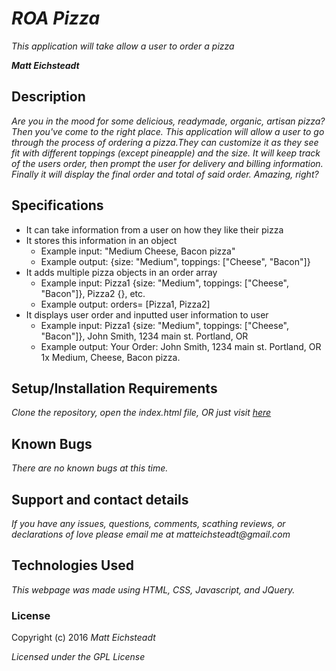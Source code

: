 # _ROA Pizza_

_This application will take allow a user to order a pizza_

_**Matt Eichsteadt**_

## Description

_Are you in the mood for some delicious, readymade, organic, artisan pizza? Then you've come to the right place. This application will allow a user to go through the process of ordering a pizza.They can customize it as they see fit with different toppings (except pineapple) and the size. It will keep track of the users order, then prompt the user for delivery and billing information. Finally it will display the final order and total of said order. Amazing, right?_

## Specifications

* It can take information from a user on how they like their pizza
* It stores this information in an object
  * Example input: "Medium Cheese, Bacon pizza"
  * Example output: {size: "Medium", toppings: ["Cheese", "Bacon"]}
* It adds multiple pizza objects in an order array
  * Example input: Pizza1 {size: "Medium", toppings: ["Cheese", "Bacon"]}, Pizza2 {}, etc.
  * Example output: orders= [Pizza1, Pizza2]
* It displays user order and inputted user information to user
  * Example input: Pizza1 {size: "Medium", toppings: ["Cheese", "Bacon"]}, John Smith, 1234 main st. Portland, OR
  * Example output: Your Order: John Smith, 1234 main st. Portland, OR 1x Medium, Cheese, Bacon pizza.


## Setup/Installation Requirements

_Clone the repository,_
_open the index.html file,_
_OR_
_just visit [here](https://meichsteadt.github.io/pizzaPlace)_

## Known Bugs

_There are no known bugs at this time._

## Support and contact details

_If you have any issues, questions, comments, scathing reviews, or declarations of love please email me at matteichsteadt@gmail.com_

## Technologies Used

_This webpage was made using HTML, CSS, Javascript, and JQuery._

### License

Copyright (c) 2016 _Matt Eichsteadt_

*Licensed under the GPL License*

